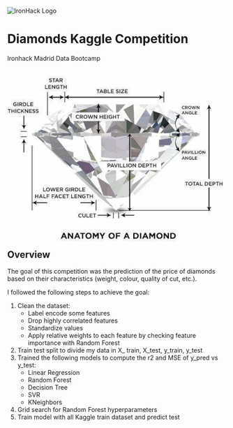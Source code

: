 ![IronHack Logo](https://s3-eu-west-1.amazonaws.com/ih-materials/uploads/upload_d5c5793015fec3be28a63c4fa3dd4d55.png)

# Diamonds Kaggle Competition
Ironhack Madrid Data Bootcamp

<img style="float: left;" src="images/diamond.jpg" width="600">

## Overview

The goal of this competition was the prediction of the price of diamonds based on their characteristics (weight, colour, quality of cut, etc.).

I followed the following steps to achieve the goal:
1. Clean the dataset:
    - Label encode some features 
    - Drop highly correlated features
    - Standardize values
    - Apply relative weights to each feature by checking feature importance with Random Forest
2. Train test split to divide my data in X_ train, X_test, y_train, y_test
3. Trained the following models to compute the r2 and MSE of y_pred vs y_test:
    - Linear Regression
    - Random Forest
    - Decision Tree
    - SVR
    - KNeighbors
3. Grid search for Random Forest hyperparameters
4. Train model with all Kaggle train dataset and predict test

